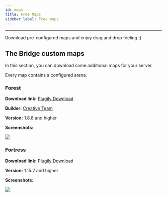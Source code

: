```yaml
---
id: maps
title: Free Maps
sidebar_label: Free maps
---
```

---
Download pre-configured maps and enjoy drag and drop feeling ;)

## The Bridge custom maps <a id="the-bridge-custom-maps"></a>

In this section, you can download some additional maps for your server.

Every map contains a configured arena.

### Forest <a id="forest"></a>

**Download link:** [Plugily Download](https://download.plugily.xyz/get.php?map=Forest&type=tb)

**Builder:** [Creative Team](https://discord.gg/wTeaXqK)

**Version:** 1.8.8 and higher

**Screenshots:**

![](https://cdn.discordapp.com/attachments/607914966951133195/840710159776219216/03_MapPicture.png)

### Fortress <a id="fortress"></a>

**Download link:** [Plugily Download](https://download.plugily.xyz/get.php?map=Fortress&type=tb)

**Version:** 1.15.2 and higher

**Screenshots:**

![](https://cdn.discordapp.com/attachments/607914966951133195/840710933570387988/04_Map_Picture.png)

